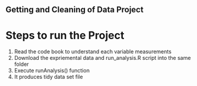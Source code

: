 ## Getting and Cleaning of Data Project

# Steps to run the Project
1. Read the code book to understand each variable measurements
2. Download the expriemental data and run_analysis.R script into the same folder
3. Execute runAnalysis() function
4. It produces tidy data set file
